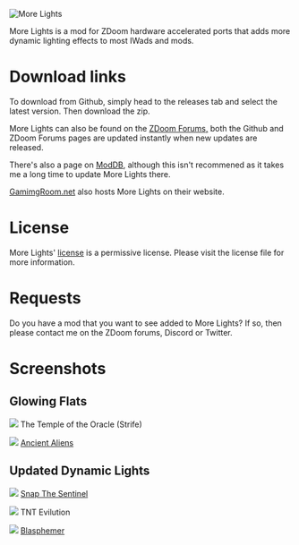 ![More Lights](https://i.imgur.com/CVyssJR.png)

More Lights is a mod for ZDoom hardware accelerated ports that adds more dynamic lighting effects to most IWads and mods.

# Download links
To download from Github, simply head to the releases tab and select the latest version. Then download the zip.

More Lights can also be found on the [ZDoom Forums,](https://forum.zdoom.org/viewtopic.php?f=46&t=72206) both the Github and ZDoom Forums pages are updated instantly when new updates are released. 

There's also a page on [ModDB](https://www.moddb.com/mods/more-lights), although this isn't recommened as it takes me a long time to update More Lights there. 

[GamimgRoom.net](https://www.gamingroom.net/games/patches-addons-editores/more-lights/?download) also hosts More Lights on their website.

# License
More Lights' [license](https://github.com/SnakieJakie/More-Lights/blob/main/license.txt) is a permissive license. Please visit the license file for more information.

# Requests
Do you have a mod that you want to see added to More Lights? If so, then please contact me on the ZDoom forums, Discord or Twitter.

# Screenshots
## Glowing Flats
![](https://i.imgur.com/S852xXH.png)
The Temple of the Oracle (Strife)

![](https://i.imgur.com/uLSUqVJ.png)
[Ancient Aliens](https://www.doomworld.com/idgames/levels/doom2/Ports/megawads/aaliens)

## Updated Dynamic Lights 

![](https://i.imgur.com/L9DQf5M.png)
[Snap The Sentinel](https://snapgame.net/)

![](https://i.imgur.com/NRiE7lx.png)
TNT Evilution

![](https://i.imgur.com/pncL0cp.png)
[Blasphemer](https://github.com/Blasphemer/blasphemer)
